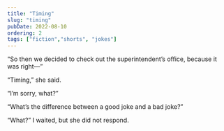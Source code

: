 ```yaml
---
title: "Timing"
slug: "timing"
pubDate: 2022-08-10
ordering: 2
tags: ["fiction","shorts", "jokes"]
---
```


“So then we decided to check out the superintendent’s office, because it was right—”

“Timing,” she said.

“I’m sorry, what?”

“What’s the difference between a good joke and a bad joke?”

“What?” I waited, but she did not respond.
